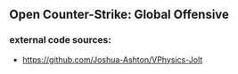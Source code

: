 ## Open Counter-Strike: Global Offensive

### external code sources:
- https://github.com/Joshua-Ashton/VPhysics-Jolt
